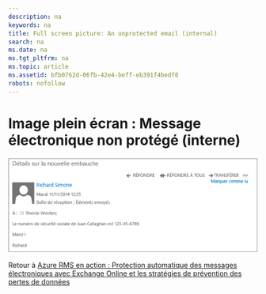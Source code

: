 ```yaml
---
description: na
keywords: na
title: Full screen picture: An unprotected email (internal)
search: na
ms.date: na
ms.tgt_pltfrm: na
ms.topic: article
ms.assetid: bfb0762d-06fb-42e4-beff-eb391f4bedf0
robots: nofollow
---
```

# Image plein &#233;cran&#160;: Message &#233;lectronique non prot&#233;g&#233; (interne)
![](../Image/AzRMS_DLPUnprotectedEmail.png)

Retour à [Azure RMS en action : Protection automatique des messages électroniques avec Exchange Online et les stratégies de prévention des pertes de données](http://technet.microsoft.com/library/jj585026.aspx)

